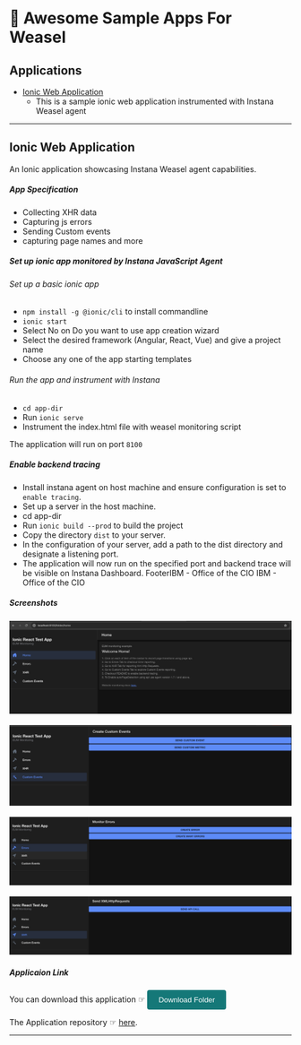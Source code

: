 # 🚀 Awesome Sample Apps For Weasel

## Applications
- [Ionic Web Application](#ionic-web-application)
    - This is a sample ionic web application instrumented with Instana Weasel agent

---

## Ionic Web Application

An Ionic application showcasing Instana Weasel agent capabilities. 

##### App Specification

- Collecting XHR data
- Capturing js errors
- Sending Custom events
- capturing page names and more

##### Set up ionic app monitored by Instana JavaScript Agent

###### Set up a basic ionic app
- `npm install -g @ionic/cli` to install commandline 
- `ionic start`
- Select No on Do you want to use app creation wizard
- Select the desired framework (Angular, React, Vue) and give a project name
- Choose any one of the app starting templates

###### Run the app and instrument with Instana
- `cd app-dir`
- Run `ionic serve`
- Instrument the index.html file with weasel monitoring script

The application will run on port `8100`

##### Enable backend tracing

- Install instana agent on host machine and ensure configuration is set to `enable tracing`.
- Set up a server in the host machine.
- cd app-dir 
- Run `ionic build --prod` to build the project
- Copy the directory `dist` to your server. 
- In the configuration of your server, add a path to the dist directory and designate a listening port. 
- The application will now run on the specified port and backend trace will be visible on Instana Dashboard. 
FooterIBM - Office of the CIO
IBM - Office of the CIO

##### Screenshots

<img src="../imgs/showcase-ionic/home.png" alt="login"><br><br><img src="../imgs/showcase-ionic/cus.png" alt="login" ><br><br><img src="../imgs/showcase-ionic/errors.png" alt="login"><br><br><img src="../imgs/showcase-ionic/xhr.png">

##### Applicaion Link

You can download this application ☞
<button onclick="window.open('https://download-directory.github.io/?url=https://github.com/instana/awesome-eum/tree/master/ionic-example-apps/ionic-example-app1', '_blank')" style="background-color: #157878; color: white; padding: 10px 20px; border: none; cursor: pointer; border-radius: 4px;">Download Folder</button>

The Application repository ☞ <a href="https://github.com/instana/awesome-eum/tree/master/ionic-example-apps/ionic-example-app1" target="_blank">here</a>.

---


